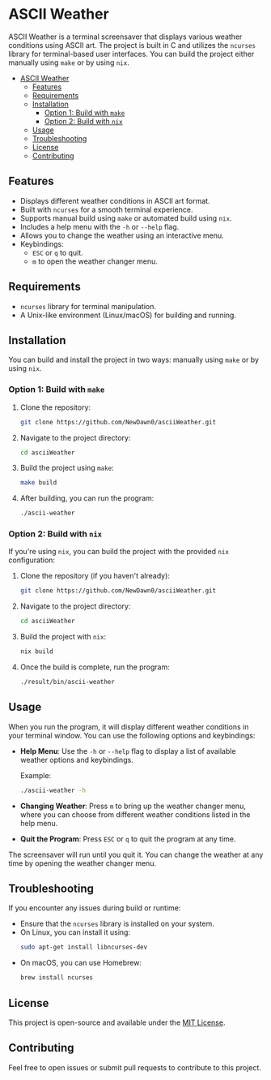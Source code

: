 # ASCII Weather

ASCII Weather is a terminal screensaver that displays various weather conditions using ASCII art. The project is built in C and utilizes the `ncurses` library for terminal-based user interfaces. You can build the project either manually using `make` or by using `nix`.

<!--toc:start-->

- [ASCII Weather](#ascii-weather)
  - [Features](#features)
  - [Requirements](#requirements)
  - [Installation](#installation)
    - [Option 1: Build with `make`](#option-1-build-with-make)
    - [Option 2: Build with `nix`](#option-2-build-with-nix)
  - [Usage](#usage)
  - [Troubleshooting](#troubleshooting)
  - [License](#license)
  - [Contributing](#contributing)
  <!--toc:end-->

## Features

- Displays different weather conditions in ASCII art format.
- Built with `ncurses` for a smooth terminal experience.
- Supports manual build using `make` or automated build using `nix`.
- Includes a help menu with the `-h` or `--help` flag.
- Allows you to change the weather using an interactive menu.
- Keybindings:
  - `ESC` or `q` to quit.
  - `m` to open the weather changer menu.

## Requirements

- `ncurses` library for terminal manipulation.
- A Unix-like environment (Linux/macOS) for building and running.

## Installation

You can build and install the project in two ways: manually using `make` or by using `nix`.

### Option 1: Build with `make`

1. Clone the repository:

   ```bash
   git clone https://github.com/NewDawn0/asciiWeather.git
   ```

2. Navigate to the project directory:

   ```bash
   cd asciiWeather
   ```

3. Build the project using `make`:

   ```bash
   make build
   ```

4. After building, you can run the program:
   ```bash
   ./ascii-weather
   ```

### Option 2: Build with `nix`

If you're using `nix`, you can build the project with the provided `nix` configuration:

1. Clone the repository (if you haven't already):

   ```bash
   git clone https://github.com/NewDawn0/asciiWeather.git
   ```

2. Navigate to the project directory:

   ```bash
   cd asciiWeather
   ```

3. Build the project with `nix`:

   ```bash
   nix build
   ```

4. Once the build is complete, run the program:
   ```bash
   ./result/bin/ascii-weather
   ```

## Usage

When you run the program, it will display different weather conditions in your terminal window. You can use the following options and keybindings:

- **Help Menu**: Use the `-h` or `--help` flag to display a list of available weather options and keybindings.

  Example:

  ```bash
  ./ascii-weather -h
  ```

- **Changing Weather**: Press `m` to bring up the weather changer menu, where you can choose from different weather conditions listed in the help menu.

- **Quit the Program**: Press `ESC` or `q` to quit the program at any time.

The screensaver will run until you quit it. You can change the weather at any time by opening the weather changer menu.

## Troubleshooting

If you encounter any issues during build or runtime:

- Ensure that the `ncurses` library is installed on your system.
- On Linux, you can install it using:
  ```bash
  sudo apt-get install libncurses-dev
  ```
- On macOS, you can use Homebrew:
  ```bash
  brew install ncurses
  ```

## License

This project is open-source and available under the [MIT License](LICENSE).

## Contributing

Feel free to open issues or submit pull requests to contribute to this project.
